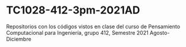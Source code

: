 # TC1028-412-3pm-2021AD
Repositorios con los códigos vistos en clase del curso de Pensamiento Computacional para Ingeniería, grupo 412, Semestre 2021 Agosto-Diciembre
